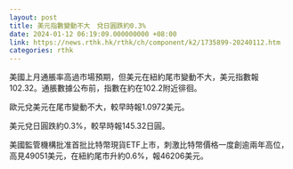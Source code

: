 ```yaml
---
layout: post
title: 美元指數變動不大　兌日圓跌約0.3%
date: 2024-01-12 06:19:09.000000000 +08:00
link: https://news.rthk.hk/rthk/ch/component/k2/1735899-20240112.htm
categories: rthk
---
```


美國上月通脹率高過市場預期，但美元在紐約尾市變動不大，美元指數報102.32。通脹數據公布前，指數在約在102.2附近徘徊。

歐元兌美元在尾市變動不大，較早時報1.0972美元。

美元兌日圓跌約0.3%，較早時報145.32日圓。

美國監管機構批准首批比特幣現貨ETF上市，刺激比特幣價格一度創逾兩年高位，高見49051美元，在紐約尾市升約0.6%，報46206美元。
